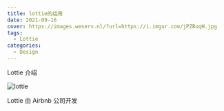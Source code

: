 ```yaml
---
title: lottie的运用
date: 2021-09-16
cover: https://images.weserv.nl/?url=https://i.imgur.com/jPZBoqH.jpg
tags:
  - Lottie
categories:
  - Design
---
```


Lottie 介绍

![lottie](https://images.weserv.nl/?url=https://i.imgur.com/jPZBoqH.jpg)

Lottie 由 Airbnb 公司开发
